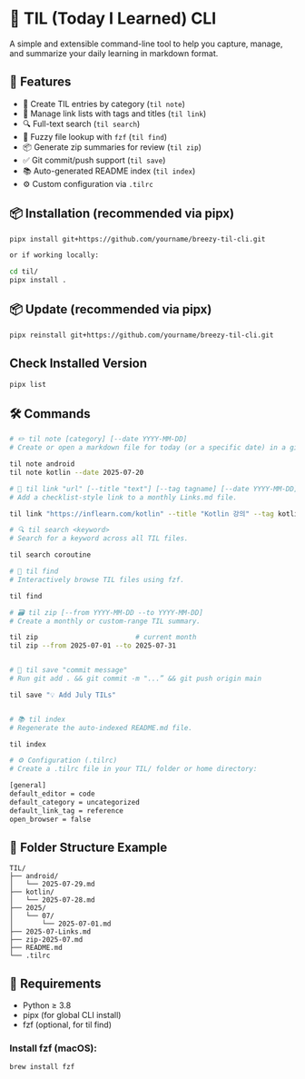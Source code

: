 # 📝 TIL (Today I Learned) CLI

A simple and extensible command-line tool to help you capture, manage, and summarize your daily learning in markdown format.

## 🚀 Features

- 📌 Create TIL entries by category (`til note`)
- 🔗 Manage link lists with tags and titles (`til link`)
- 🔍 Full-text search (`til search`)
- 🧠 Fuzzy file lookup with `fzf` (`til find`)
- 📦 Generate zip summaries for review (`til zip`)
- ✅ Git commit/push support (`til save`)
- 📚 Auto-generated README index (`til index`)
- ⚙️ Custom configuration via `.tilrc`

## 📦 Installation (recommended via pipx)

```bash
pipx install git+https://github.com/yourname/breezy-til-cli.git

or if working locally:

cd til/
pipx install .
```

## 📦 Update (recommended via pipx)

```bash
pipx reinstall git+https://github.com/yourname/breezy-til-cli.git
```

## Check Installed Version 

```bash 
pipx list
```

## 🛠 Commands

```bash
# ✏️ til note [category] [--date YYYY-MM-DD]
# Create or open a markdown file for today (or a specific date) in a given category.

til note android
til note kotlin --date 2025-07-20

# 🔗 til link "url" [--title "text"] [--tag tagname] [--date YYYY-MM-DD]
# Add a checklist-style link to a monthly Links.md file.

til link "https://inflearn.com/kotlin" --title "Kotlin 강의" --tag kotlin

# 🔍 til search <keyword>
# Search for a keyword across all TIL files.

til search coroutine

# 🔎 til find
# Interactively browse TIL files using fzf.

til find

# 🗃️ til zip [--from YYYY-MM-DD --to YYYY-MM-DD]
# Create a monthly or custom-range TIL summary.

til zip                        # current month
til zip --from 2025-07-01 --to 2025-07-31


# 💾 til save "commit message"
# Run git add . && git commit -m "...” && git push origin main

til save "💡 Add July TILs"


# 📚 til index
# Regenerate the auto-indexed README.md file.

til index

# ⚙️ Configuration (.tilrc)
# Create a .tilrc file in your TIL/ folder or home directory:

[general]
default_editor = code
default_category = uncategorized
default_link_tag = reference
open_browser = false
```

## 📁 Folder Structure Example

```
TIL/
├── android/
│   └── 2025-07-29.md
├── kotlin/
│   └── 2025-07-28.md
├── 2025/
│   └── 07/
│       └── 2025-07-01.md
├── 2025-07-Links.md
├── zip-2025-07.md
├── README.md
└── .tilrc
```

## 🧪 Requirements
- Python ≥ 3.8
- pipx (for global CLI install)
- fzf (optional, for til find)

### Install fzf (macOS):

```
brew install fzf
```
